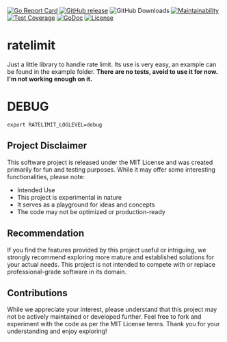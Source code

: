 [![Go Report Card](https://goreportcard.com/badge/github.com/sgaunet/ratelimit)](https://goreportcard.com/report/github.com/sgaunet/ratelimit)
[![GitHub release](https://img.shields.io/github/release/sgaunet/ratelimit.svg)](https://github.com/sgaunet/ratelimit/releases/latest)
![GitHub Downloads](https://img.shields.io/github/downloads/sgaunet/ratelimit/total)
[![Maintainability](https://api.codeclimate.com/v1/badges/eddae1359ceb80add799/maintainability)](https://codeclimate.com/github/sgaunet/ratelimit/maintainability)
[![Test Coverage](https://api.codeclimate.com/v1/badges/eddae1359ceb80add799/test_coverage)](https://codeclimate.com/github/sgaunet/ratelimit/test_coverage)
[![GoDoc](https://godoc.org/github.com/sgaunet/ratelimit?status.svg)](https://godoc.org/github.com/sgaunet/ratelimit)
[![License](https://img.shields.io/github/license/sgaunet/ratelimit.svg)](LICENSE)

# ratelimit

Just a little library to handle rate limit. Its use is very easy, an example can be found in the example folder.
**There are no tests, avoid to use it for now. I'm not working enough on it.**

# DEBUG

```
export RATELIMIT_LOGLEVEL=debug
```

## Project Disclaimer

This software project is released under the MIT License and was created primarily for fun and testing purposes. While it may offer some interesting functionalities, please note:

* Intended Use
* This project is experimental in nature
* It serves as a playground for ideas and concepts
* The code may not be optimized or production-ready

## Recommendation

If you find the features provided by this project useful or intriguing, we strongly recommend exploring more mature and established solutions for your actual needs. This project is not intended to compete with or replace professional-grade software in its domain.

## Contributions

While we appreciate your interest, please understand that this project may not be actively maintained or developed further. Feel free to fork and experiment with the code as per the MIT License terms.
Thank you for your understanding and enjoy exploring!